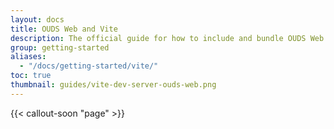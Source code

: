 ```yaml
---
layout: docs
title: OUDS Web and Vite
description: The official guide for how to include and bundle OUDS Web's CSS and JavaScript in your project using Vite.
group: getting-started
aliases:
  - "/docs/getting-started/vite/"
toc: true
thumbnail: guides/vite-dev-server-ouds-web.png
---
```


{{< callout-soon "page" >}}
